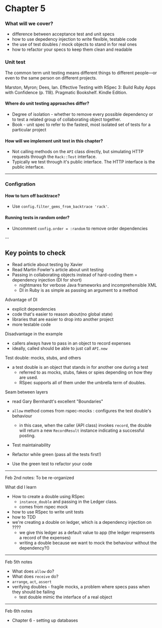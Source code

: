 # Chapter 5

### What will we cover? 
- difference between acceptance test and unit specs
- how to use depedency injection to write flexible, testable code
- the use of test doubles / mock objects to stand in for real ones
- how to refactor your specs to keep them clean and readable

### Unit test

The common term unit testing means different things to different people—or even to the same person on different projects.

Marston, Myron; Dees, Ian. Effective Testing with RSpec 3: Build Ruby Apps with Confidence (p. 118). Pragmatic Bookshelf. Kindle Edition. 

#### Where do unit testing approaches differ? 
- Degree of isolation - whether to remove every possible dependency or to test a related group of collaborating object together. 
- Book - unit spec to refer to the fastest, most isolated set of tests for a particular project

#### How will we implement unit test in this chapter? 
- Not calling methods on the `API` class directly, but simulating HTTP requests through the `Rack::Test` interface. 
- Typically we test through it's public interface. The HTTP interface is the public interface.

---
### Configration

#### How to turn off backtrace? 
- Use `config.filter_gems_from_backtrace 'rack'`. 

#### Running tests in random order? 
- Uncomment `config.order = :random` to remove order dependencies

-- 

## Key points to check
- Read article about testing by Xavier
- Read Martin Fowler's article about unit testing
- Passing in collaborating objects instead of hard-coding them = dependency injection (DI for short)
  - nightmares for verbose Java frameworks and incomprehensible XML
  - DI in Ruby is as simple as passing an argument to a method

Advantage of DI
- explicit dependencies 
- code that's easier to reason about(no global state)
- libraries that are easier to drop into another project
- more testable code

Disadvantage in the example
- callers always have to pass in an object to record expenses 
- ideally, called should be able to just call `API.new`

Test double: mocks, stubs, and others
- a test double is an object that stands in for another one during a test
  - referred to as mocks, stubs, fakes or spies depending on how they are used.
  - RSpec supports all of them under the umbrella term of doubles.

Seam between layers
- read Gary Bernhardt's excellent "Boundaries"

- `allow` method comes from rspec-mocks : configures the test double's behaviour
  - in this case, when the caller (API class) invokes `record`, the double will return a new `RecordResult` instance indicating a successful posting.

- Test maintainability

- Refactor while green (pass all the tests first!) 
- Use the green test to refactor your code

---
Feb 2nd notes: To be re-organized

What did I learn
- How to create a double using RSpec 
  - `instance_double` and passing in the Ledger class. 
  - comes from rspec mock
- how to use RSpec to write unit tests
- how to TDD
- we're creating a double on ledger, which is a dependency injection on ???? 
  - we give this ledger as a default value to app (the ledger respresents a record of the expenses)
  - writing a double because we want to mock the behaviour without the dependency?()

---
Feb 5th notes
- What does `allow` do? 
- What does `receive` do? 
- `arrange`, `act`, `assert`
- verifying doubles - fragile mocks, a problem where specs pass when they should be failing
  - test double mimic the interface of a real object


---
Feb 6th notes
- Chapter 6 - setting up databases
